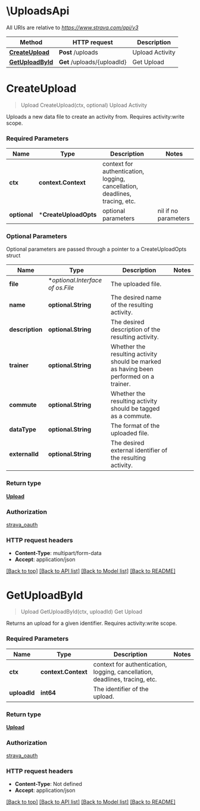 # \UploadsApi

All URIs are relative to *https://www.strava.com/api/v3*

Method | HTTP request | Description
------------- | ------------- | -------------
[**CreateUpload**](UploadsApi.md#CreateUpload) | **Post** /uploads | Upload Activity
[**GetUploadById**](UploadsApi.md#GetUploadById) | **Get** /uploads/{uploadId} | Get Upload


# **CreateUpload**
> Upload CreateUpload(ctx, optional)
Upload Activity

Uploads a new data file to create an activity from. Requires activity:write scope.

### Required Parameters

Name | Type | Description  | Notes
------------- | ------------- | ------------- | -------------
 **ctx** | **context.Context** | context for authentication, logging, cancellation, deadlines, tracing, etc.
 **optional** | ***CreateUploadOpts** | optional parameters | nil if no parameters

### Optional Parameters
Optional parameters are passed through a pointer to a CreateUploadOpts struct

Name | Type | Description  | Notes
------------- | ------------- | ------------- | -------------
 **file** | **optional.Interface of *os.File**| The uploaded file. | 
 **name** | **optional.String**| The desired name of the resulting activity. | 
 **description** | **optional.String**| The desired description of the resulting activity. | 
 **trainer** | **optional.String**| Whether the resulting activity should be marked as having been performed on a trainer. | 
 **commute** | **optional.String**| Whether the resulting activity should be tagged as a commute. | 
 **dataType** | **optional.String**| The format of the uploaded file. | 
 **externalId** | **optional.String**| The desired external identifier of the resulting activity. | 

### Return type

[**Upload**](Upload.md)

### Authorization

[strava_oauth](../README.md#strava_oauth)

### HTTP request headers

 - **Content-Type**: multipart/form-data
 - **Accept**: application/json

[[Back to top]](#) [[Back to API list]](../README.md#documentation-for-api-endpoints) [[Back to Model list]](../README.md#documentation-for-models) [[Back to README]](../README.md)

# **GetUploadById**
> Upload GetUploadById(ctx, uploadId)
Get Upload

Returns an upload for a given identifier. Requires activity:write scope.

### Required Parameters

Name | Type | Description  | Notes
------------- | ------------- | ------------- | -------------
 **ctx** | **context.Context** | context for authentication, logging, cancellation, deadlines, tracing, etc.
  **uploadId** | **int64**| The identifier of the upload. | 

### Return type

[**Upload**](Upload.md)

### Authorization

[strava_oauth](../README.md#strava_oauth)

### HTTP request headers

 - **Content-Type**: Not defined
 - **Accept**: application/json

[[Back to top]](#) [[Back to API list]](../README.md#documentation-for-api-endpoints) [[Back to Model list]](../README.md#documentation-for-models) [[Back to README]](../README.md)

